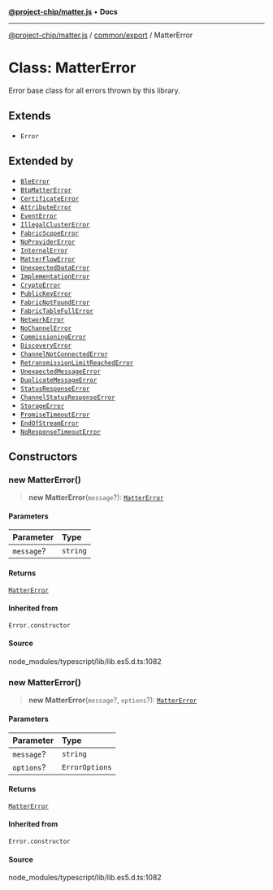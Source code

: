 [**@project-chip/matter.js**](../../../README.md) • **Docs**

***

[@project-chip/matter.js](../../../modules.md) / [common/export](../README.md) / MatterError

# Class: MatterError

Error base class for all errors thrown by this library.

## Extends

- `Error`

## Extended by

- [`BleError`](../../../ble/export/classes/BleError.md)
- [`BtpMatterError`](../../../ble/export/classes/BtpMatterError.md)
- [`CertificateError`](../../../certificate/export/classes/CertificateError.md)
- [`AttributeError`](../../../cluster/export/classes/AttributeError.md)
- [`EventError`](../../../cluster/export/classes/EventError.md)
- [`IllegalClusterError`](../../../cluster/export/classes/IllegalClusterError.md)
- [`FabricScopeError`](../../../cluster/export/classes/FabricScopeError.md)
- [`NoProviderError`](NoProviderError.md)
- [`InternalError`](InternalError.md)
- [`MatterFlowError`](MatterFlowError.md)
- [`UnexpectedDataError`](UnexpectedDataError.md)
- [`ImplementationError`](ImplementationError.md)
- [`CryptoError`](../../../crypto/export/classes/CryptoError.md)
- [`PublicKeyError`](../../../fabric/export/classes/PublicKeyError.md)
- [`FabricNotFoundError`](../../../fabric/export/classes/FabricNotFoundError.md)
- [`FabricTableFullError`](../../../fabric/export/classes/FabricTableFullError.md)
- [`NetworkError`](../../../net/export/classes/NetworkError.md)
- [`NoChannelError`](../../../protocol/export/classes/NoChannelError.md)
- [`CommissioningError`](../../../protocol/export/classes/CommissioningError.md)
- [`DiscoveryError`](../../../protocol/export/classes/DiscoveryError.md)
- [`ChannelNotConnectedError`](../../../protocol/export/classes/ChannelNotConnectedError.md)
- [`RetransmissionLimitReachedError`](../../../protocol/export/classes/RetransmissionLimitReachedError.md)
- [`UnexpectedMessageError`](../../../protocol/export/classes/UnexpectedMessageError.md)
- [`DuplicateMessageError`](../../../protocol/export/classes/DuplicateMessageError.md)
- [`StatusResponseError`](../../../protocol/interaction/export/classes/StatusResponseError.md)
- [`ChannelStatusResponseError`](../../../protocol/securechannel/export/classes/ChannelStatusResponseError.md)
- [`StorageError`](../../../storage/export/classes/StorageError.md)
- [`PromiseTimeoutError`](../../../util/export/classes/PromiseTimeoutError.md)
- [`EndOfStreamError`](../../../util/export/classes/EndOfStreamError.md)
- [`NoResponseTimeoutError`](../../../util/export/classes/NoResponseTimeoutError.md)

## Constructors

### new MatterError()

> **new MatterError**(`message`?): [`MatterError`](MatterError.md)

#### Parameters

| Parameter | Type |
| :------ | :------ |
| `message`? | `string` |

#### Returns

[`MatterError`](MatterError.md)

#### Inherited from

`Error.constructor`

#### Source

node\_modules/typescript/lib/lib.es5.d.ts:1082

### new MatterError()

> **new MatterError**(`message`?, `options`?): [`MatterError`](MatterError.md)

#### Parameters

| Parameter | Type |
| :------ | :------ |
| `message`? | `string` |
| `options`? | `ErrorOptions` |

#### Returns

[`MatterError`](MatterError.md)

#### Inherited from

`Error.constructor`

#### Source

node\_modules/typescript/lib/lib.es5.d.ts:1082
